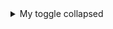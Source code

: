 <details>
<summary>My toggle collapsed</summary>
  
\#quickstart 
+[quickstart ](https://docs.github.com/en/get-started/writing-on-github/getting-started-with-writing-and-formatting-on-github/quickstart-for-writing-on-github#example-of-a-collapsed-section)
+https://docs.github.com/en/get-started/writing-on-github/getting-started-with-writing-and-formatting-on-github/basic-writing-and-formatting-syntax#links
  
YOUR TABLE
| Rank | Languages |
|-----:|-----------|
|     1| JavaScript|
|     2| Python    |
|     3| SQL       |

</details>
